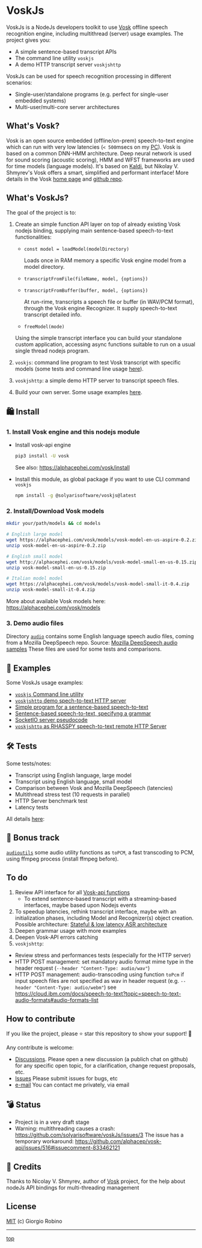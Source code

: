 # VoskJs

VoskJs is a NodeJs developers toolkit to use [Vosk](https://alphacephei.com/vosk/) 
offline speech recognition engine, including multithread (server) usage examples. 
The project gives you: 

- A simple sentence-based transcript APIs
- The command line utility `voskjs`
- A demo HTTP transcript server `voskjshttp`

VoskJs can be used for speech recognition processing in different scenarios:

- Single-user/standalone programs (e.g. perfect for single-user embedded systems) 
- Multi-user/multi-core server architectures 


## What's Vosk?

Vosk is an open source embedded (offline/on-prem) speech-to-text engine 
which can run with very low latencies (`< 500`msecs on my [PC](tests/README.md#my-hardware--host-configuration)).
Vosk is based on a common DNN-HMM architecture.  Deep neural network is used for sound scoring (acoustic scoring), 
HMM and WFST frameworks are used for time models (language models).
It's based on [Kaldi](https://github.com/kaldi-asr/kaldi),
but Nikolay V. Shmyrev's Vosk offers a smart, simplified and performant interface! 
More details in the Vosk [home page](https://alphacephei.com/vosk/) and [github repo](https://github.com/alphacep/vosk-api).


## What's VoskJs?

The goal of the project is to:

1. Create an simple function API layer on top of already existing Vosk nodejs binding, 
   supplying main sentence-based speech-to-text functionalities: 

   - `const model = loadModel(modelDirectory)`
 
     Loads once in RAM memory a specific Vosk engine model from a model directory.
 
   - `transcriptFromFile(fileName, model, {options})` 
   - `transcriptFromBuffer(buffer, model, {options})` 

     At run-rime, transcripts a speech file or buffer (in WAV/PCM format), 
     through the Vosk engine Recognizer. It supply speech-to-text transcript detailed info.

   - `freeModel(mode)`

   Using the simple transcript interface you can build your standalone custom application, 
   accessing async functions suitable to run on a usual single thread nodejs program.

2. `voskjs`: command line program to test Vosk transcript with specific models 
   (some tests and command line usage [here](tests/README.md)).

3. `voskjshttp`: a simple demo HTTP server to transcript speech files. 

4. Build your own server. Some usage examples [here](examples/).


## 🛍 Install 

### 1. Install Vosk engine and this nodejs module 

- Install vosk-api engine
  ```bash
  pip3 install -U vosk 
  ```
  See also: https://alphacephei.com/vosk/install

- Install this module, as global package if you want to use CLI command `voskjs` 
  ```bash
  npm install -g @solyarisoftware/voskjs@latest
  ```


### 2. Install/Download Vosk models

```bash
mkdir your/path/models && cd models

# English large model
wget https://alphacephei.com/vosk/models/vosk-model-en-us-aspire-0.2.zip
unzip vosk-model-en-us-aspire-0.2.zip

# English small model
wget http://alphacephei.com/vosk/models/vosk-model-small-en-us-0.15.zip
unzip vosk-model-small-en-us-0.15.zip

# Italian model model
wget https://alphacephei.com/vosk/models/vosk-model-small-it-0.4.zip
unzip vosk-model-small-it-0.4.zip
```

More about available Vosk models here: https://alphacephei.com/vosk/models

### 3. Demo audio files

Directory [`audio`](audio/) contains some English language speech audio files, 
coming from a Mozilla DeepSpeech repo.
Source: [Mozilla DeepSpeech audio samples](https://github.com/mozilla/DeepSpeech/releases/download/v0.9.3/audio-0.9.3.tar.gz)
These files are used for some tests and comparisons.


## 🧐 Examples

Some VoskJs usage examples:

- [`voskjs` Command line utility](examples/README.md#voskjs-command-line-utility)
- [`voskjshttp` demo spech-to-text HTTP server](examples/README.md#voskjshttpjs-demo-spech-to-text-http-server)
- [Simple program for a sentence-based speech-to-text](examples/README.md#simple-program-for-a-sentence-based-speech-to-text)
- [Sentence-based speech-to-text, specifyng a grammar](examples/README.md#sentence-based-speech-to-text-specifyng-a-grammar)
- [SocketIO server pseudocode](examples/README.md#socketio-server-pseudocode)
- [`voskjshttp` as RHASSPY speech-to-text remote HTTP Server](examples/README.md#voskjshttp-as-rhasspy-speech-to-text-remote-http-server)


## 🛠 Tests

Some tests/notes:

- Transcript using English language, large model
- Transcript using English language, small model
- Comparison between Vosk and Mozilla DeepSpeech (latencies)
- Multithread stress test (10 requests in parallel)
- HTTP Server benchmark test
- Latency tests

All details [here](tests/README.md):


## 🎁 Bonus track

[`audioutils`](lib/audioutils.js) some audio utility functions as `toPCM`, 
a fast transcoding to PCM, using ffmpeg process (install ffmpeg before).


## To do

1. Review API interface for all [Vosk-api functions](https://github.com/alphacep/vosk-api/blob/master/nodejs/index.js)
   - To extend sentence-based transcript with a streaming-based interfaces, maybe based upon Nodejs events
2. To speedup latencies, rethink transcript interface, maybe with an initialization phases, 
   including Model and Recognizer(s) object creation.
   Possible architecture: [Stateful & low latency ASR architecture](https://github.com/alphacep/vosk-api/issues/553)
3. Deepen grammar usage with more examples
4. Deepen Vosk-API errors catching
5. `voskjshttp`: 
  - Review stress and performances tests (especially for the HTTP server)
  - HTTP POST management: set mandatory audio format mime type in the header request (`--header "Content-Type: audio/wav"`)
  - HTTP POST management: audio-transcoding using function `toPcm` 
    if input speech files are not specified as wav in header request (e.g. `--header "Content-Type: audio/webm"`)
    see https://cloud.ibm.com/docs/speech-to-text?topic=speech-to-text-audio-formats#audio-formats-list


## How to contribute

If you like the project, please ⭐️ star this repository to show your support! 🙏

Any contribute is welcome: 
- [Discussions](https://github.com/solyarisoftware/voskJs/discussions). 
  Please open a new discussion (a publich chat on github) for any specific open topic, 
  for a clarification, change request proposals, etc.
- [Issues](https://github.com/solyarisoftware/voskJs/issues) Please submit issues for bugs, etc
- [e-mail](giorgio.robino@gmail.com) You can contact me privately, via email


## 💣 Status

- Project is in a very draft stage
- Warning: multithreading causes a crash: https://github.com/solyarisoftware/voskJs/issues/3
  The issue has a temporary workaround: https://github.com/alphacep/vosk-api/issues/516#issuecomment-833462121


## 🙏 Credits

Thanks to Nicolay V. Shmyrev, author of [Vosk](https://alphacephei.com/vosk/) project,
for the help about nodeJs API bindings for multi-threading management


## License

[MIT](LICENSE.md) (c) Giorgio Robino 

---

[top](#)
